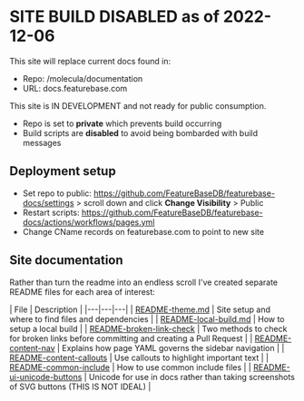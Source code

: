 # SITE BUILD DISABLED as of 2022-12-06

This site will replace current docs found in:

* Repo: /molecula/documentation
* URL: docs.featurebase.com

This site is IN DEVELOPMENT and not ready for public consumption.

* Repo is set to **private** which prevents build occurring
* Build scripts are **disabled** to avoid being bombarded with build messages

## Deployment setup

* Set repo to public: https://github.com/FeatureBaseDB/featurebase-docs/settings > scroll down and click **Change Visibility** > Public
* Restart scripts: https://github.com/FeatureBaseDB/featurebase-docs/actions/workflows/pages.yml
* Change CName records on featurebase.com to point to new site

## Site documentation

Rather than turn the readme into an endless scroll I've created separate README files for each area of interest:

| File | Description |
|---|---|---|
| [README-theme.md]() | Site setup and where to find files and dependencies |
| [README-local-build.md]() | How to setup a local build |
| [README-broken-link-check]() | Two methods to check for broken links before committing and creating a Pull Request |
| [README-content-nav]() | Explains how page YAML governs the sidebar navigation |
| [README-content-callouts]() | Use callouts to highlight important text |
| [README-common-include]() | How to use common include files |
| [README-ui-unicode-buttons]() | Unicode for use in docs rather than taking screenshots of SVG buttons (THIS IS NOT IDEAL) |

